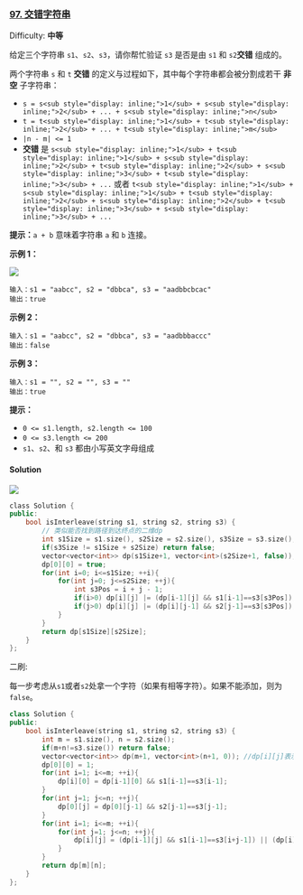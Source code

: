 ### [97\. 交错字符串](https://leetcode-cn.com/problems/interleaving-string/)

Difficulty: **中等**


给定三个字符串 `s1`、`s2`、`s3`，请你帮忙验证 `s3` 是否是由 `s1` 和 `s2`**交错** 组成的。

两个字符串 `s` 和 `t` **交错** 的定义与过程如下，其中每个字符串都会被分割成若干 **非空** 子字符串：

*   `s = s<sub style="display: inline;">1</sub> + s<sub style="display: inline;">2</sub> + ... + s<sub style="display: inline;">n</sub>`
*   `t = t<sub style="display: inline;">1</sub> + t<sub style="display: inline;">2</sub> + ... + t<sub style="display: inline;">m</sub>`
*   `|n - m| <= 1`
*   **交错** 是 `s<sub style="display: inline;">1</sub> + t<sub style="display: inline;">1</sub> + s<sub style="display: inline;">2</sub> + t<sub style="display: inline;">2</sub> + s<sub style="display: inline;">3</sub> + t<sub style="display: inline;">3</sub> + ...` 或者 `t<sub style="display: inline;">1</sub> + s<sub style="display: inline;">1</sub> + t<sub style="display: inline;">2</sub> + s<sub style="display: inline;">2</sub> + t<sub style="display: inline;">3</sub> + s<sub style="display: inline;">3</sub> + ...`

**提示：**`a + b` 意味着字符串 `a` 和 `b` 连接。

**示例 1：**

![](https://assets.leetcode.com/uploads/2020/09/02/interleave.jpg)

```
输入：s1 = "aabcc", s2 = "dbbca", s3 = "aadbbcbcac"
输出：true
```

**示例 2：**

```
输入：s1 = "aabcc", s2 = "dbbca", s3 = "aadbbbaccc"
输出：false
```

**示例 3：**

```
输入：s1 = "", s2 = "", s3 = ""
输出：true
```

**提示：**

*   `0 <= s1.length, s2.length <= 100`
*   `0 <= s3.length <= 200`
*   `s1`、`s2`、和 `s3` 都由小写英文字母组成


#### Solution

![](https://pic.leetcode-cn.com/5b5dc439d4ec4bdb35a68607a86558ff8b820e70726eeaf4178dc44a49ea9a33-image.png)

```cpp
​class Solution {
public:
    bool isInterleave(string s1, string s2, string s3) {
        // 类似能否找到路径到达终点的二维dp
        int s1Size = s1.size(), s2Size = s2.size(), s3Size = s3.size();
        if(s3Size != s1Size + s2Size) return false;
        vector<vector<int>> dp(s1Size+1, vector<int>(s2Size+1, false)); //dp[i][j]表示s1前i个+s2前j个能否构成s3的i+j-1
        dp[0][0] = true;
        for(int i=0; i<=s1Size; ++i){
            for(int j=0; j<=s2Size; ++j){
                int s3Pos = i + j - 1;
                if(i>0) dp[i][j] |= (dp[i-1][j] && s1[i-1]==s3[s3Pos]);
                if(j>0) dp[i][j] |= (dp[i][j-1] && s2[j-1]==s3[s3Pos]);
            }
        }
        return dp[s1Size][s2Size];
    }
};
```


二刷:  


每一步考虑从`s1`或者`s2`处拿一个字符（如果有相等字符）。如果不能添加，则为`false`。

```cpp
class Solution {
public:
    bool isInterleave(string s1, string s2, string s3) {
        int m = s1.size(), n = s2.size();
        if(m+n!=s3.size()) return false;
        vector<vector<int>> dp(m+1, vector<int>(n+1, 0)); //dp[i][j]表示s1[0...i-1]和s2[0...j-1]能否构成s3[0..i+j-1]
        dp[0][0] = 1;
        for(int i=1; i<=m; ++i){
            dp[i][0] = dp[i-1][0] && s1[i-1]==s3[i-1];
        }
        for(int j=1; j<=n; ++j){
            dp[0][j] = dp[0][j-1] && s2[j-1]==s3[j-1];
        }
        for(int i=1; i<=m; ++i){
            for(int j=1; j<=n; ++j){
                dp[i][j] = (dp[i-1][j] && s1[i-1]==s3[i+j-1]) || (dp[i][j-1] && s2[j-1]==s3[i+j-1]);
            }
        }
        return dp[m][n];
    }
};
```